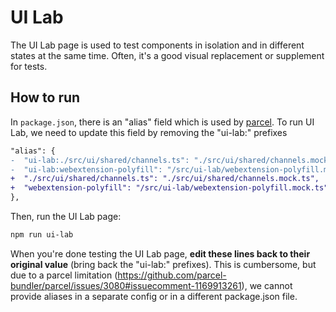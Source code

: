 # UI Lab

The UI Lab page is used to test components in isolation and in different states at the same time. Often, it's a good visual replacement or supplement for tests.

## How to run

In `package.json`, there is an "alias" field which is used by [parcel](https://github.com/parcel-bundler/parcel). To run UI Lab, we need to update this field by removing the "ui-lab:" prefixes

```diff
"alias": {
-  "ui-lab:./src/ui/shared/channels.ts": "./src/ui/shared/channels.mock.ts",
-  "ui-lab:webextension-polyfill": "/src/ui-lab/webextension-polyfill.mock.ts"
+  "./src/ui/shared/channels.ts": "./src/ui/shared/channels.mock.ts",
+  "webextension-polyfill": "/src/ui-lab/webextension-polyfill.mock.ts"
},
```

Then, run the UI Lab page:

```sh
npm run ui-lab
```

When you're done testing the UI Lab page, **edit these lines back to their original value** (bring back the "ui-lab:" prefixes). This is cumbersome, but due to a parcel limitation (https://github.com/parcel-bundler/parcel/issues/3080#issuecomment-1169913261), we cannot provide aliases in a separate config or in a different package.json file.
